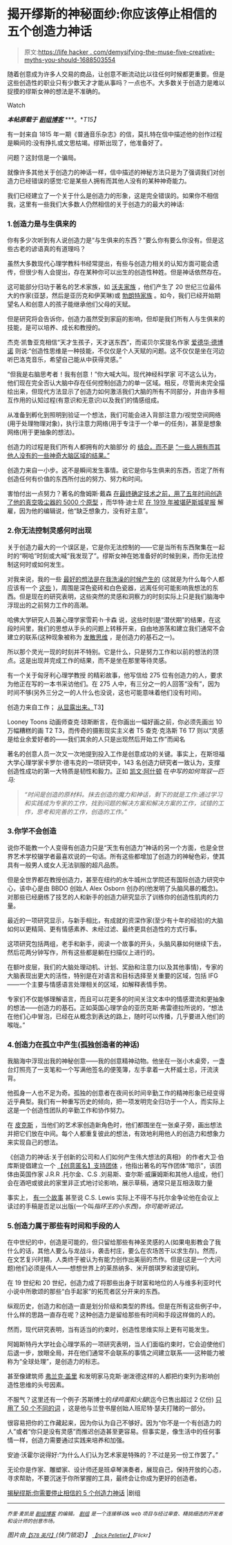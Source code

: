 # 揭开缪斯的神秘面纱:你应该停止相信的五个创造力神话

> 原文:[https://life hacker . com/demysifying-the-muse-five-creative-myths-you-should-1688503554](https://lifehacker.com/demystifying-the-muse-five-creativity-myths-you-should-1688503554)

随着创意成为许多人交易的商品，让创意不断流动比以往任何时候都更重要。但是这些创造性的职业只有少数天才才能从事吗？一点也不。大多数关于创造力是难以捉摸的缪斯女神的想法是不准确的。

Watch

***本帖原载于*** [***剧组博客***](http://blog.pickcrew.com/creativity-myths/) ***。**T15】*

有一封来自 1815 年一期《普通音乐杂志》的信，莫扎特在信中描述他的创作过程是瞬间的:没有挣扎或文思枯竭。缪斯出现了，他准备好了。

问题？这封信是一个骗局。

就像许多其他关于创造力的神话一样，信中描述的神秘方法只是为了强调我们对创造力已经错误的感觉:它是某些人拥有而其他人没有的某种神奇能力。

我们已经建立了一个关于什么是创造力的形象，这是完全错误的。如果你不相信我，这里有一些我们大多数人仍然相信的关于创造力的最大的神话:

### 1.创造力是与生俱来的

你有多少次听到有人说创造力是“与生俱来的东西？”要么你有要么你没有。但是这些古老的谚语真的有道理吗？

虽然大多数现代心理学教科书经常提出，有些与创造力相关的认知方面可能会遗传，但很少有人会提出，存在某种你可以出生的创造性种姓。但是神话依然存在。

这可能部分归功于著名的艺术家族，如 [沃夫家族](http://www.newyorker.com/science/maria-konnikova/makes-family-artists) ，他们产生了 20 世纪三位最伟大的作家(亚瑟，然后是亚历克和伊芙琳)或 [勃朗特家族](http://en.wikipedia.org/wiki/Bront%C3%AB_family) 。如今，我们已经开始期望名人和创意人的孩子能继承他们父母的天赋。

但是研究将会告诉你，创造力虽然受到家庭的影响，但却是我们所有人与生俱来的技能，是可以培养、成长和教授的。

杰克·凯鲁亚克相信“天才生孩子，天才送东西”，而诺贝尔奖提名作家 [爱德华·德博诺](http://www.debonogroup.com/serious_creativity.php) 则说:“创造性思维是一种技能，不仅仅是个人天赋的问题。这不仅仅是坐在河边听巴洛克音乐，希望自己能从中获得灵感。”

“但我是右脑思考者！我有创意！”你大喊大叫。现代神经科学家 可不这么认为，他们现在完全否认大脑中存在任何控制创造力的单一区域。相反，尽管尚未完全描绘出来，但现代方法显示了创造力如何激活我们大脑的所有不同部分，并由许多相互作用的认知过程(有意识和无意识)以及我们的情感组成。

从准备到孵化到照明到验证一个想法，我们可能会进入背部注意力/视觉空间网络(用于处理物理对象)，执行注意力网络(用于专注于一个单一的任务)，甚至是想象网络(用于更抽象的想法)。

创造力的过程是我们所有人都拥有的大脑部分 的 [结合，而不是](https://lifehacker.com/nine-stubborn-brain-myths-that-just-wont-die-debunked-5867049) [“一些人拥有而其他人没有的一些神奇大脑区域的结果。”](http://news.wustl.edu/news/Pages/6451.aspx)

创造力来自一小步。这不是瞬间发生事情。说它是你与生俱来的东西，否定了所有创造任何有价值的东西所付出的努力、努力和时间。

害怕付出一点努力？著名的詹姆斯·戴森 [在最终确定技术之前，用了五年时间创造了他的真空吸尘器的 5000 个原型](http://www.sott.net/article/292484-Debunking-the-myth-of-creative-genius-Effort-and-unwavering-perseverance-are-the-keys-to-creativity) ，而华特·迪士尼 [在 1919 年被堪萨斯城星报](http://thoughtcatalog.com/rachel-hodin/2013/10/35-famous-people-who-were-painfully-rejected-before-making-it-big/) 解雇，因为他的编辑说，他“缺乏想象力，没有好主意”。

### 2.你无法控制灵感何时出现

关于创造力最大的一个误区是，它是你无法控制的——它是当所有东西聚集在一起时的“啊哈”时刻或大喊“我发现了”。缪斯女神在她准备好的时候到来，而你无法控制这何时或如何发生。

对我来说，我的一些 [最好的想法是在我洗澡的时候产生的](https://lifehacker.com/why-great-ideas-always-come-in-the-shower-and-how-to-h-1617303016) (这就是为什么每个人都应该有一个 [这些](https://www.youtube.com/watch?v=p-7zABpEN3E) )，周围是深色瓷砖和白色瓷器，远离任何可能影响我想法的东西。但是现在的研究表明，这些突然的灵感和洞察力的时刻实际上只是我们脑海中浮现出的之前努力工作的高潮。

哈佛大学研究人员兼心理学家雪莉·h·卡森 说，这些时刻是“潜伏期”的结果，在这段时间里，我们的思想从手头的问题上转移开来，自由地游荡和建立我们通常不会建立的联系(这种现象被称为 [发散思维](http://en.wikipedia.org/wiki/Divergent_thinking) ，是创造力的基石之一)。

所以那个灵光一现的时刻并不特别。它是什么，只是努力工作和以前的想法的顶点。这是出现并完成工作的结果，而不是坐在那里等待灵感。

有一个关于匈牙利心理学教授 的精彩故事，他写信给 275 位有创造力的人，要求为他正在写的一本书采访他们。在 275 人中，有三分之一的人回答“没有”，因为时间不够(另外三分之一的人什么也没说，这也可能意味着他们没有时间)。

创造力来自工作； [从显露出来。](https://lifehacker.com/the-myth-of-creative-inspiration-great-artists-dont-w-1555399957)T3】

Looney Toons 动画师查克·琼斯断言，在你画出一幅好画之前，你必须先画出 10 万幅糟糕的画 T2 T3，而传奇的摄影现实主义者 T5 查克·克洛斯 T6 T7 则以“灵感是给业余爱好者的——我们其余的人只是出现然后开始工作”而闻名

著名的创意人员一次又一次地提到投入工作是创意成功的关键。事实上，在斯坦福大学心理学家卡罗尔·德韦克的一项研究中，143 名创造力研究者一致认为，支撑创造性成功的第一大特质是韧性和毅力。正如 [凯文·阿什顿](https://medium.com/how-to-fly-a-horse/the-creativity-myth-653a01acdebb) 在*中写的如何驾驭一匹马:*

> *“时间是创造的原材料。抹去创造的魔力和神话，剩下的就是工作:通过学习和实践成为专家的工作，找到问题的解决方案和解决方案的工作，试错的工作，思考和完善的工作，创造的工作。”*

### 3.你学不会创造

说你不能教一个人变得有创造力只是“天生有创造力”神话的另一个方面，也是全世界艺术学校辍学者最喜欢说的一句话。所有这些都增加了创造力的神秘色彩，使其具有一般男人或女人无法驯服的超凡品质。

但是全世界都在教授创造力，甚至在纽约的水牛城州立学院还有国际创造力研究中心，该中心是由 BBDO 创始人 Alex Osborn 创办的(他发明了头脑风暴的概念)。对那些已经磨练了技艺的人和新手的创造力研究显示了训练你的创造性肌肉的力量。

最近的一项研究显示，与新手相比，有成就的资深作家(至少有十年的经验)的大脑如何以更精简、更有情感素养、未经过滤、最终更具创造性的方式行事。

这项研究包括两组，老手和新手，阅读一个故事的开头，头脑风暴如何继续下去，然后花两分钟写作，所有这些都是躺在扫描仪上进行的。

在额叶皮层，我们的大脑处理动机、计划、奖励和注意力(以及其他事情)，专家的大脑表现出更大的活性，特别是在对语言和目标选择至关重要的区域，包括 IFG——一个主要与情感语言处理相关的区域，如解释表情手势。

专家们不仅能够理解语言，而且可以花更多的时间关注文本中的情感潜流和更抽象的想法——创造力的基石。正如英国心理学会的亚历克斯·弗雷德拉所说的，“想法在他们心中冒泡，已经在从概念到表达的路上，随时可以传播，几乎要进入他们的喉咙。”

### 4.创造力在孤立中产生(孤独创造者的神话)

我脑海中浮现出我的神秘创意——我的创意精神动物。他坐在一张小木桌旁，一盏台灯照亮了一支笔和一个写满他签名的便笺簿，左手拿着一大杯威士忌，汗流浃背。

他孤身一人也不足为奇。孤独的创意者在夜间长时间辛勤工作的精神形象已经变得近乎典型。我们有一种重写历史的倾向，把一项发明完全归功于一个人，而实际上这是一个创造性团队的辛勤工作和协作努力。

在 [皮克斯](http://zenhabits.net/pixar/) ，当他们的艺术家创造新角色时，他们都围坐在一张桌子旁，画出想法并把它们放在中间。每个人都重复彼此的想法，有效地利用他人的创造力和想象力来实现自己的想法。

《创造力的神话:关于创新的公司和人们如何产生伟大想法的真相》 的作者大卫·伯库斯提倡建立一个 [【创意匿名】支持团体](https://lifehacker.com/go-beyond-simple-networking-and-organize-your-own-mast-824329576) ，他指出著名的写作团体“暗示”，该团体由英国作家 J.R.R .托尔金、C.S .刘易斯、查尔斯·威廉姆斯和其他人组成，他们会在酒吧或彼此的家里非正式地讨论影响，展示草稿，通常只是互相汲取力量

事实上， [有一个故事](http://99u.com/articles/21521/in-praise-of-the-creative-support-group) 甚至说 C.S. Lewis 实际上不得不与托尔金争论他在会议上读过的手稿是否足以出版(一个叫*指环王的小东西)。你可能听说过。*

### 5.创造力属于那些有时间和手段的人

在中世纪的中，创造是可能的，但只留给那些有神圣灵感的人(如果电影教会了我什么的话，其他人要么与龙战斗，袭击村庄，要么在农场苦干以求生存)。然而，在文艺复兴时期，人类终于被认为有能力创作出美丽的杰作。但是(这是一个大问题)他们必须是伟人——想想世界上的莱昂纳多、米开朗琪罗和波提切利。

在 19 世纪和 20 世纪，创造力成了将那些出身于财富和地位的人与维多利亚时代小说中所歌颂的那些“白手起家”的拓荒者区分开来的东西。

纵观历史，创造力和创造一直是划分阶级和类型的界线。但是在所有这些例子中，什么样的思路一直存在呢？这种创造力是留给那些有时间和手段这样做的人的。

然而，现代研究表明，当有适当的约束时，创造性思维实际上更有可能发生。

阿姆斯特丹大学社会心理学系的一项研究表明，当人们面临约束时，它会迫使他们后退一步，放眼全局，并在他们通常不会联系的事情之间建立联系——这种能力被称为“全球处理”，是创造力的标志。

甚至像建筑师 [弗兰克·盖里](http://www.forbes.com/sites/groupthink/2013/07/12/creativity-how-constraints-drive-genius/) 和发明家马克斯·谢泼德这样的人都把约束列为影响创造性思维的头号因素。

不服气？这里还有一个例子:苏斯博士的*绿鸡蛋和火腿*(迄今已售出超过 2 亿份) [只用了 50 个不同的词](http://jamesclear.com/dr-seuss) ，这是他与兰登书屋创始人班尼特·瑟夫打赌的一部分。

很容易把你的工作藏起来，因为你认为自己不够好。因为“你不是一个有创造力的人”或者“你只是没有灵感”而推迟创造甚至更容易。但事实是，像生活中的任何事情一样，创造力需要通过实践来培养和加强。

安迪·沃霍尔说得好:“为什么人们认为艺术家是特殊的？不过是另一份工作罢了。”

无论你是作家、雕塑家、设计师还是班卓琴演奏者，展现自己，保持开放的心态，寻求帮助，不要沉迷于你所掌握的工具，最终会让你成为更好的创造者。

[揭秘缪斯:你需要停止相信的 5 个创造力神话](http://blog.pickcrew.com/creativity-myths/) |剧组

* * *

<small>*乔里·麦凯是*</small> [<small>*剧组博客*</small>](http://blog.pickcrew.com/) <small>*的编辑。*</small> [<small>*剧组*</small>](http://pickcrew.com/) <small>*是一个连接移动& web 项目与经过审查、精挑细选的开发者和设计师的创意市场。*</small>

*图片由*[<small>*【578 英尺】*</small>](http://www.shutterstock.com/pic-194314304/stock-photo-photo-of-paint-brushes-in-a-jar.html)*(快门锁定)】* [<small>*【nick Pelletier】*</small>](https://www.flickr.com/photos/npelletier_photography/6584977759/)<small>*【Flickr】*</small>